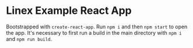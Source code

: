 # Linex Example React App

Bootstrapped with `create-react-app`. Run `npm i` and then `npm start` to open
the app. It's necessary to first run a build in the main directory with
`npm i` and `npm run build`.
